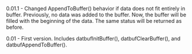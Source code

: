 0.01.1 - Changed AppendToBuffer() behavior if data does not fit entirely in buffer.
			Previously, no data was added to the buffer.
			Now, the buffer will be filled with the beginning of the data.
			The same status will be returned as before.

0.01 - First version. Includes datbufInitBuffer(), datbufClearBuffer(), and datbufAppendToBuffer().
